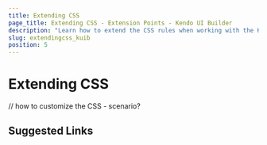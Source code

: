 ```yaml
---
title: Extending CSS
page_title: Extending CSS - Extension Points - Kendo UI Builder
description: "Learn how to extend the CSS rules when working with the Kendo UI Builder tool for creating and managing Angular and AngularJS-based web applications."
slug: extendingcss_kuib
position: 5
---
```


# Extending CSS

// how to customize the CSS - scenario? 

## Suggested Links
